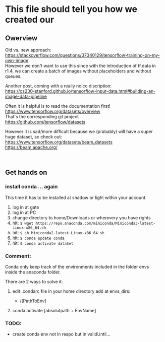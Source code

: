 # This file should tell you how we created our

## Owerview  

Old vs. new approach:</br>
https://stackoverflow.com/questions/37340129/tensorflow-training-on-my-own-image </br>
However we don't want to use this since with the introduction of tf.data in r1.4, we can create a batch of images without placeholders and without queues.

Another post, coming with a really noice discription: </br>
https://cs230-stanford.github.io/tensorflow-input-data.html#building-an-image-data-pipeline


Often it is helpful is to read the documentation first! </br> https://www.tensorflow.org/datasets/overview </br> That's the corresponding git project </br>
https://github.com/tensorflow/datasets 

However it is sad/more difficult because we (prabably) will have a super huge dataset, so check out: </br>
https://www.tensorflow.org/datasets/beam_datasets </br>
https://beam.apache.org/ 

</br>

## Get hands on

### install conda ... again
This time it has to be installed at shadow or light within your account.
1. log in at gate
2. log in at PC
3. change directory to home/Downloads or wherevery you have rights
3. hit: `$ wget https://repo.anaconda.com/miniconda/Miniconda3-latest-Linux-x86_64.sh`
4. hit: `$ sh Miniconda2-latest-Linux-x86_64.sh` 
5. hit: `$ conda update conda` 
7. hit: `$ conda activate dataSet`


### Comment:
Conda only keep track of the environments included in the folder envs inside the anaconda folder. 

There are 2 ways to solve it:
1) edit .condarc file in your home directory
    add at envs_dirs:
    - /[PathToEnv]

2) conda activate [absolutpath + EnvName]

### TODO:
- create conda env not in respo but in validUntil...


